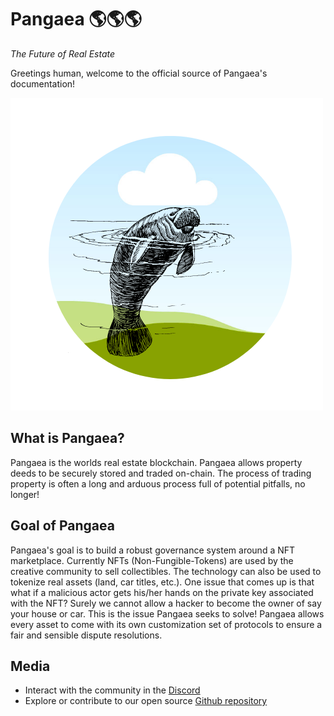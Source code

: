 # Pangaea 🌎🌎🌎

_The Future of Real Estate_

Greetings human, welcome to the official source of Pangaea's documentation!

![Pangaea Logo](./img/Pangaea1.png)

## What is Pangaea? 

Pangaea is the worlds real estate blockchain. Pangaea allows property deeds to be securely stored and traded on-chain. The process of trading property is often a long and arduous process full of potential pitfalls, no longer!

## Goal of Pangaea

Pangaea's goal is to build a robust governance system around a NFT marketplace. Currently NFTs (Non-Fungible-Tokens) are used by the creative community to sell collectibles. The technology can also be used to tokenize real assets (land, car titles, etc.). One issue that comes up is that what if a malicious actor gets his/her hands on the private key associated with the NFT? Surely we cannot allow a hacker to become the owner of say your house or car. This is the issue Pangaea seeks to solve! Pangaea allows every asset to come with its own customization set of protocols to ensure a fair and sensible dispute resolutions. 

## Media 

-   Interact with the community in the [Discord](https://discord.com/channels/810212967365869599/810212967877836802)
-   Explore or contribute to our open source [Github repository](https://github.com/Pangaea-Network/Pangaea)


